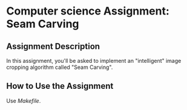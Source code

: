 # Computer science Assignment: Seam Carving

## Assignment Description
In this assignment, you'll be asked to implement an "intelligent" image cropping algorithm called "Seam Carving".

## How to Use the Assignment
Use *Makefile*.
